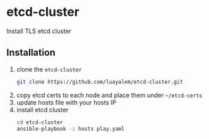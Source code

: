 # etcd-cluster
Install TLS etcd cluster
## Installation
1. clone the `etcd-cluster`
	```bash
	git clone https://github.com/luayalem/etcd-cluster.git
	```
2. copy etcd certs to each node and place them under `~/etcd-certs`
3. update hosts file with your hosts IP
3. install etcd cluster
	```bash
	cd etcd-cluster
    ansible-playbook -i hosts play.yaml
    ```
